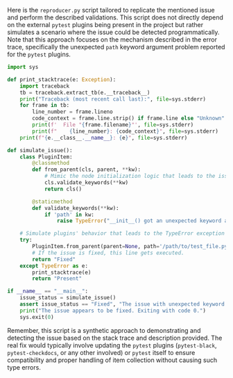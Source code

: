 Here is the `reproducer.py` script tailored to replicate the mentioned issue and perform the described validations. This script does not directly depend on the external `pytest` plugins being present in the project but rather simulates a scenario where the issue could be detected programmatically. Note that this approach focuses on the mechanism described in the error trace, specifically the unexpected `path` keyword argument problem reported for the `pytest` plugins.

```python
import sys

def print_stacktrace(e: Exception):
    import traceback
    tb = traceback.extract_tb(e.__traceback__)
    print("Traceback (most recent call last):", file=sys.stderr)
    for frame in tb:
        line_number = frame.lineno
        code_context = frame.line.strip() if frame.line else "Unknown"
        print(f'  File "{frame.filename}"', file=sys.stderr)
        print(f"    {line_number}: {code_context}", file=sys.stderr)
    print(f"{e.__class__.__name__}: {e}", file=sys.stderr)

def simulate_issue():
    class PluginItem:
        @classmethod
        def from_parent(cls, parent, **kw):
            # Mimic the node initialization logic that leads to the issue
            cls.validate_keywords(**kw)
            return cls()

        @staticmethod
        def validate_keywords(**kw):
            if 'path' in kw:
                raise TypeError("__init__() got an unexpected keyword argument 'path'")

    # Simulate plugins' behavior that leads to the TypeError exception
    try:
        PluginItem.from_parent(parent=None, path='/path/to/test_file.py')
        # If the issue is fixed, this line gets executed.
        return "Fixed"
    except TypeError as e:
        print_stacktrace(e)
        return "Present"

if __name__ == "__main__":
    issue_status = simulate_issue()
    assert issue_status == "Fixed", "The issue with unexpected keyword argument 'path' is still present."
    print("The issue appears to be fixed. Exiting with code 0.")
    sys.exit(0)
```

Remember, this script is a synthetic approach to demonstrating and detecting the issue based on the stack trace and description provided. The real fix would typically involve updating the `pytest` plugins (`pytest-black`, `pytest-checkdocs`, or any other involved) or `pytest` itself to ensure compatibility and proper handling of item collection without causing such type errors.